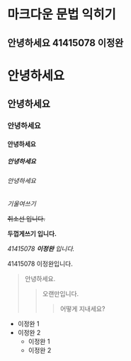 마크다운 문법 익히기
===
안녕하세요 41415078 이정완
---
# 안녕하세요
## 안녕하세요
### 안녕하세요
#### 안녕하세요
##### 안녕하세요
###### 안녕하세요

_기울여쓰기_

~~취소선 입니다.~~

__두껍게쓰기 입니다.__

*41415078  __이정완__ 입니다.*

41415078 이정완입니다.
> 안녕하세요.
>> 오랜만입니다.
>>> 어떻게 지내세요?

* 이정완 1
* 이정완 2
    * 이정완 1
    * 이정완 2



